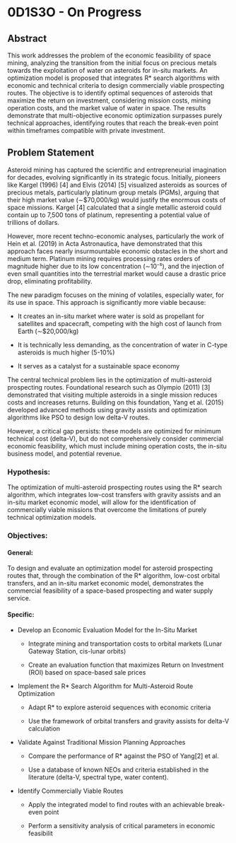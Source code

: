 # 0D1S3O - On Progress
## Abstract
This work addresses the problem of the economic feasibility of space mining, analyzing the transition from the initial focus on precious metals towards the exploitation of water on asteroids for in-situ markets. An optimization model is proposed that integrates R* search algorithms with economic and technical criteria to design commercially viable prospecting routes. The objective is to identify optimal sequences of asteroids that maximize the return on investment, considering mission costs, mining operation costs, and the market value of water in space. The results demonstrate that multi-objective economic optimization surpasses purely technical approaches, identifying routes that reach the break-even point within timeframes compatible with private investment.

## Problem Statement
Asteroid mining has captured the scientific and entrepreneurial imagination for decades, evolving significantly in its strategic focus. Initially, pioneers like Kargel (1996) [4] and Elvis (2014) [5] visualized asteroids as sources of precious metals, particularly platinum group metals (PGMs), arguing that their high market value (∼$70,000/kg) would justify the enormous costs of space missions. Kargel [4] calculated that a single metallic asteroid could contain up to 7,500 tons of platinum, representing a potential value of trillions of dollars.

However, more recent techno-economic analyses, particularly the work of Hein et al. (2019) in Acta Astronautica, have demonstrated that this approach faces nearly insurmountable economic obstacles in the short and medium term. Platinum mining requires processing rates orders of magnitude higher due to its low concentration (∼10⁻⁵), and the injection of even small quantities into the terrestrial market would cause a drastic price drop, eliminating profitability.

The new paradigm focuses on the mining of volatiles, especially water, for its use in space. This approach is significantly more viable because:

* It creates an in-situ market where water is sold as propellant for satellites and spacecraft, competing with the high cost of launch from Earth (∼$20,000/kg)

* It is technically less demanding, as the concentration of water in C-type asteroids is much higher (5-10%)

* It serves as a catalyst for a sustainable space economy

The central technical problem lies in the optimization of multi-asteroid prospecting routes. Foundational research such as Olympio (2011) [3] demonstrated that visiting multiple asteroids in a single mission reduces costs and increases returns. Building on this foundation, Yang et al. (2015) developed advanced methods using gravity assists and optimization algorithms like PSO to design low delta-V routes.

However, a critical gap persists: these models are optimized for minimum technical cost (delta-V), but do not comprehensively consider commercial economic feasibility, which must include mining operation costs, the in-situ business model, and potential revenue.

### Hypothesis:
The optimization of multi-asteroid prospecting routes using the R* search algorithm, which integrates low-cost transfers with gravity assists and an in-situ market economic model, will allow for the identification of commercially viable missions that overcome the limitations of purely technical optimization models.

### Objectives:

#### General:
To design and evaluate an optimization model for asteroid prospecting routes that, through the combination of the R* algorithm, low-cost orbital transfers, and an in-situ market economic model, demonstrates the commercial feasibility of a space-based prospecting and water supply service.

#### Specific:
* Develop an Economic Evaluation Model for the In-Situ Market
    * Integrate mining and transportation costs to orbital markets (Lunar Gateway Station, cis-lunar orbits)

    * Create an evaluation function that maximizes Return on Investment (ROI) based on space-based sale prices

* Implement the R* Search Algorithm for Multi-Asteroid Route Optimization

    * Adapt R* to explore asteroid sequences with economic criteria

    * Use the framework of orbital transfers and gravity assists for delta-V calculation

* Validate Against Traditional Mission Planning Approaches

    * Compare the performance of R* against the PSO of Yang[2] et al.

    * Use a database of known NEOs and criteria established in the literature (delta-V, spectral type, water content).

* Identify Commercially Viable Routes

    * Apply the integrated model to find routes with an achievable break-even point

    * Perform a sensitivity analysis of critical parameters in economic feasibilit

